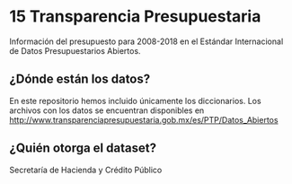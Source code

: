 # 15 Transparencia Presupuestaria
Información del presupuesto para 2008-2018 en el Estándar Internacional de Datos Presupuestarios Abiertos.

## ¿Dónde están los datos?
En este repositorio hemos incluido únicamente los diccionarios. Los archivos con los datos se encuentran disponibles en http://www.transparenciapresupuestaria.gob.mx/es/PTP/Datos_Abiertos  

## ¿Quién otorga el dataset?
Secretaría de Hacienda y Crédito Público
